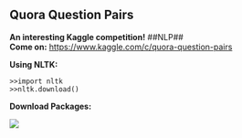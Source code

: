 ##  Quora Question Pairs  ##
**An interesting Kaggle competition!**  ##NLP##   
**Come on:** https://www.kaggle.com/c/quora-question-pairs

**Using NLTK:**

    >>import nltk
    >>nltk.download()

**Download Packages:** 

![](http://i.imgur.com/eDo1rf9.png)

